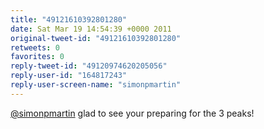 ```yaml
---
title: "49121610392801280"
date: Sat Mar 19 14:54:39 +0000 2011
original-tweet-id: "49121610392801280"
retweets: 0
favorites: 0
reply-tweet-id: "49120974620205056"
reply-user-id: "164817243"
reply-user-screen-name: "simonpmartin"
---
```

<a href="https://twitter.com/simonpmartin">@simonpmartin</a> glad to see your preparing for the 3 peaks!
